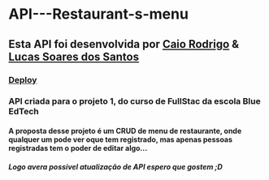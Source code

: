 # API---Restaurant-s-menu

## Esta API foi desenvolvida por [Caio Rodrigo](https://github.com/Caio-Rodrigo) & [Lucas Soares dos Santos](https://github.com/LucasSSDK)

### [Deploy](https://api-restaurant-menu.herokuapp.com/api/)

### API criada para o projeto 1, do curso de FullStac da escola Blue EdTech

#### A proposta desse projeto é um CRUD de menu de restaurante, onde qualquer um pode ver oque tem registrado, mas apenas pessoas registradas tem o poder de editar algo...

##### Logo avera possivel atualização de API espero que gostem ;D  
